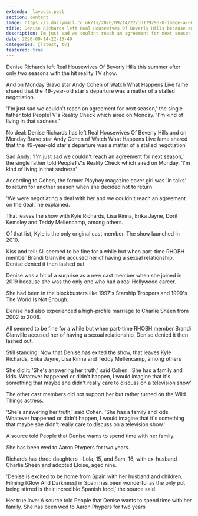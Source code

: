 ```yaml
---
extends: _layouts.post
section: content
image: https://i.dailymail.co.uk/1s/2020/09/14/22/33179296-0-image-a-60_1600118034398.jpg 
title: Denise Richards left Real Housewives Of Beverly Hills because an agreement could not be reached 
description: Im just sad we couldnt reach an agreement for next season, the single father told PeopleTVs Reality Check which aired on Monday. Im kind of living in that sadness. 
date: 2020-09-14-22-15-49 
categories: [latest, tv] 
featured: true 
--- 
```

Denise Richards left Real Housewives Of Beverly Hills this summer after only two seasons with the hit reality TV show.

And on Monday Bravo star Andy Cohen of Watch What Happens Live fame shared that the 49-year-old star's departure was a matter of a stalled negotiation.

'I'm just sad we couldn't reach an agreement for next season,' the single father told PeopleTV's Reality Check which aired on Monday. 'I'm kind of living in that sadness.'   

No deal: Denise Richards has left Real Housewives Of Beverly Hills and on Monday Bravo star Andy Cohen of Watch What Happens Live fame shared that the 49-year-old star's departure was a matter of a stalled negotiation

Sad Andy: 'I'm just sad we couldn't reach an agreement for next season,' the single father told PeopleTV's Reality Check which aired on Monday. 'I'm kind of living in that sadness'

According to Cohen, the former Playboy magazine cover girl was 'in talks' to return for another season when she decided not to return.

'We were negotiating a deal with her and we couldn't reach an agreement on the deal,' he explained. 

That leaves the show with Kyle Richards, Lisa Rinna, Erika Jayne, Dorit Kemsley and Teddy Mellencamp, among others.

Of that list, Kyle is the only original cast member. The show launched in 2010.

Kiss and tell: All seemed to be fine for a while but when part-time RHOBH member Brandi Glanville accused her of having a sexual relationship, Denise denied it then lashed out

Denise was a bit of a surprise as a new cast member when she joined in 2019 because she was the only one who had a real Hollywood career.

She had been in the blockbusters like 1997's Starship Troopers and 1999's The World Is Not Enough.

Denise had also experienced a high-profile marriage to Charlie Sheen from 2002 to 2006. 

All seemed to be fine for a while but when part-time RHOBH member Brandi Glanville accused her of having a sexual relationship, Denise denied it then lashed out.

Still standing: Now that Denise has exited the show, that leaves Kyle Richards, Erika Jayne, Lisa Rinna and Teddy Mellencamp, among others

She did it: 'She's answering her truth,' said Cohen. 'She has a family and kids. Whatever happened or didn't happen, I would imagine that it's something that maybe she didn't really care to discuss on a television show'

The other cast members did not support her but rather turned on the Wild Things actress.  

'She's answering her truth,' said Cohen. 'She has a family and kids. Whatever happened or didn't happen, I would imagine that it's something that maybe she didn't really care to discuss on a television show.' 

A source told People that Denise wants to spend time with her family.

She has been wed to Aaron Phypers for two years.

Richards has three daughters - Lola, 15, and Sam, 16, with ex-husband Charlie Sheen and adopted Eloise, aged nine.

'Denise is excited to be home from Spain with her husband and children. Filming [Glow And Darkness] in Spain has been wonderful as the only pot being stirred is their incredible Spanish food,' the source said.

Her true love: A source told People that Denise wants to spend time with her family. She has been wed to Aaron Phypers for two years

